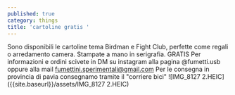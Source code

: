 ```yaml
---
published: true
category: things
title: 'cartoline gratis '
---
```

Sono disponibili le cartoline tema Birdman e Fight Club, perfette come regali o arredamento camera. 
Stampate a mano in serigrafia. GRATIS 
Per informazioni e ordini scivete in DM su instagram alla pagina @fumetti.usb oppure alla mail fumettini.sperimentali@gmail.com 
Per le consegna in provincia di pavia consegnamo tramite il "corriere bici"
![IMG_8127 2.HEIC]({{site.baseurl}}/assets/IMG_8127 2.HEIC)
